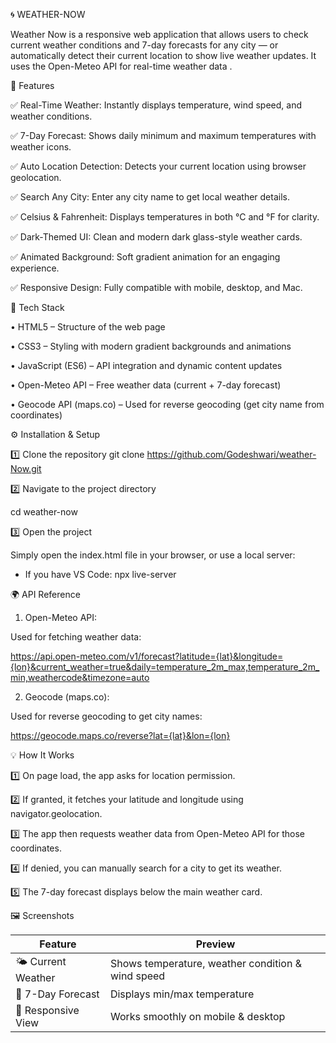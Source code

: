 🌀 WEATHER-NOW

Weather Now is a responsive web application that allows users to check current weather conditions 
and 7-day forecasts for any city — or automatically detect their current location to show live weather updates.
It uses the Open-Meteo API for real-time weather data .



🌟 Features

✅ Real-Time Weather: Instantly displays temperature, wind speed, and weather conditions.

✅ 7-Day Forecast: Shows daily minimum and maximum temperatures with weather icons.

✅ Auto Location Detection: Detects your current location using browser geolocation.

✅ Search Any City: Enter any city name to get local weather details.

✅ Celsius & Fahrenheit: Displays temperatures in both °C and °F for clarity.

✅ Dark-Themed UI: Clean and modern dark glass-style weather cards.

✅ Animated Background: Soft gradient animation for an engaging experience.

✅ Responsive Design: Fully compatible with mobile, desktop, and Mac.


🧩 Tech Stack

• HTML5 – Structure of the web page

• CSS3 – Styling with modern gradient backgrounds and animations

• JavaScript (ES6) – API integration and dynamic content updates

• Open-Meteo API – Free weather data (current + 7-day forecast)

• Geocode API (maps.co) – Used for reverse geocoding (get city name from coordinates)




⚙ Installation & Setup

1️⃣ Clone the repository
git clone https://github.com/Godeshwari/weather-Now.git

2️⃣ Navigate to the project directory

cd weather-now

3️⃣ Open the project

Simply open the index.html file in your browser, or use a local server:

- If you have VS Code:
npx live-server



🌍 API Reference

1. Open-Meteo API:

Used for fetching weather data:

https://api.open-meteo.com/v1/forecast?latitude={lat}&longitude={lon}&current_weather=true&daily=temperature_2m_max,temperature_2m_min,weathercode&timezone=auto

2. Geocode (maps.co):

Used for reverse geocoding to get city names:

https://geocode.maps.co/reverse?lat={lat}&lon={lon}




💡 How It Works

1️⃣ On page load, the app asks for location permission.

2️⃣ If granted, it fetches your latitude and longitude using navigator.geolocation.

3️⃣ The app then requests weather data from Open-Meteo API for those coordinates.

4️⃣ If denied, you can manually search for a city to get its weather.

5️⃣ The 7-day forecast displays below the main weather card.



🖼 Screenshots











| Feature             | Preview                                           |
| ------------------- | ------------------------------------------------- |
| 🌤 Current Weather | Shows temperature, weather condition & wind speed |
| 📅 7-Day Forecast   | Displays min/max temperature  |
| 📱 Responsive View  | Works smoothly on mobile & desktop               |

